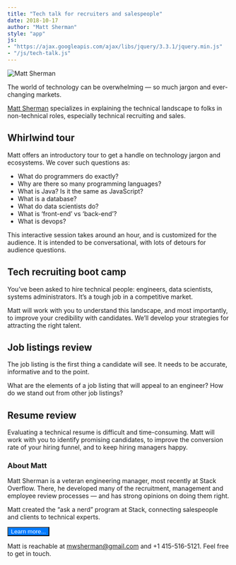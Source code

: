 ```yaml
---
title: "Tech talk for recruiters and salespeople"
date: 2018-10-17
author: "Matt Sherman"
style: "app"
js:
- "https://ajax.googleapis.com/ajax/libs/jquery/3.3.1/jquery.min.js"
- "/js/tech-talk.js"
---
```


![Matt Sherman](https://pbs.twimg.com/profile_images/557247446649036800/JSalo08u_400x400.jpeg)

The world of technology can be overwhelming — so much jargon and ever-changing markets.

[Matt Sherman](/about/) specializes in explaining the technical landscape to folks in non-technical roles, especially technical recruiting and sales.

## Whirlwind tour

Matt offers an introductory tour to get a handle on technology jargon and ecosystems. We cover such questions as:

- What do programmers do exactly?
- Why are there so many programming languages?
- What is Java? Is it the same as JavaScript?
- What is a database?
- What do data scientists do?
- What is ‘front-end’ vs ‘back-end’?
- What is devops?

This interactive session takes around an hour, and is customized for the audience. It is intended to be conversational, with lots of detours for audience questions.

## Tech recruiting boot camp

You’ve been asked to hire technical people: engineers, data scientists, systems administrators. It’s a tough job in a competitive market.

Matt will work with you to understand this landscape, and most importantly, to improve your credibility with candidates. We’ll develop your strategies for attracting the right talent.

## Job listings review

The job listing is the first thing a candidate will see. It needs to be accurate, informative and to the point.

What are the elements of a job listing that will appeal to an engineer? How do we stand out from other job listings?

## Resume review

Evaluating a technical resume is difficult and time-consuming. Matt will work with you to identify promising candidates, to improve the conversion rate of your hiring funnel, and to keep hiring managers happy.


### About Matt

Matt Sherman is a veteran engineering manager, most recently at Stack Overflow. There, he developed many of the recruitment, management and employee review processes — and has strong opinions on doing them right.

Matt created the “ask a nerd” program at Stack, connecting salespeople and clients to technical experts.

<button href="/about/"> Learn more... </button>

Matt is reachable at mwsherman@gmail.com and +1 415-516-5121. Feel free to get in touch.

<style>
.post-content p:first-of-type {
    float:right;
    margin-left: 2em;
    position: relative;
    top: 30px;
    opacity: .9;
}

.post-content p:first-of-type img {
    width: 120px;
    border-radius: 50%;
    border: 1px solid #999;
}

input[type=submit], button {
    width: auto;
    background-color: #007AFF;
    color: white;
}
</style>
